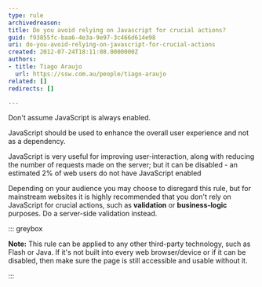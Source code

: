 ```yaml
---
type: rule
archivedreason: 
title: Do you avoid relying on Javascript for crucial actions?
guid: f93855fc-baa6-4e3a-9e97-3c466d614e98
uri: do-you-avoid-relying-on-javascript-for-crucial-actions
created: 2012-07-24T18:11:08.0000000Z
authors:
- title: Tiago Araujo
  url: https://ssw.com.au/people/tiago-araujo
related: []
redirects: []

---
```


Don't assume JavaScript is always enabled.

JavaScript should be used to enhance the overall user experience and not as a dependency.

<!--endintro-->

JavaScript is very useful for improving user-interaction, along with reducing the number of requests made on the server; but it can be disabled - an estimated 2% of web users do not have JavaScript enabled

Depending on your audience you may choose to disregard this rule, but for mainstream websites it is highly recommended that you don't rely on JavaScript for crucial actions, such as  **validation** or  **business-logic** purposes. Do a server-side validation instead.

::: greybox

**Note:** This rule can be applied to any other third-party technology, such as Flash or Java. If it's not built into every web browser/device or if it can be disabled, then make sure the page is still accessible and usable without it.

:::
